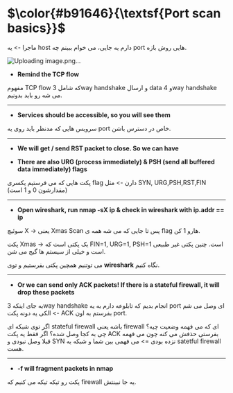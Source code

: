 $\color{#b91646}{\textsf{Port scan basics}}$
=============================================

ماجرا -> یه host دارم یه جایی، می خوام ببینم چه port هایی روش بازه.


![Uploading image.png…]()

- **Remind the TCP flow**

مفهوم TCP flow که شامل 3way handshake و ارسال data و 4way handshake می شه رو باید بدونیم.
______________

- **Services should be accessible, so you will see them**

سرویس هایی که مدنظر باید روی یه port خاص در دسترس باشن.
___________________
- **We will get / send RST packet to close. So we can have**

- **There are also URG (process immediately) & PSH (send all buffered data immediately) flags**

 پکت هایی که می فرستیم یکسری flag دارن -> مثل SYN, URG,PSH,RST,FIN (مقدارشون 0 و 1 است)
_____________________
- **Open wireshark, run nmap -sX ip & check in wireshark with ip.addr == ip**

سوئیچ X -> یعنی Xmas Scan پس تا جایی که می شه همه ی flag هارو 1 کن.

پکت Xmas -> یک پکتی است که FIN=1, URG=1, PSH=1 است. چنین پکتی غیر طبیعی است و خیلی از سیستم ها گیج می شن.

می توتنیم همچین پکتی بفرستیم و توی **wireshark** نگاه کنیم.
_____________________________
- **Or we can send only ACK packets! If there is a stateful firewall, it will drop these packets**

به جای اینکه 3way handshake انجام بدیم که تابلوعه دارم به یه port ای وصل می شم -> الکی یه دونه پکت ACK بفرستم به اون port.

اگر توی شبکه ای stateful firewall باشه یعنی firewall ای که می فهمه وضعیت چیه؟ چی به کجا وصل شده؟ اگر فقط یه پکت ACK بفرستی حذفش می کنه چون می فهمه قبلا وصل نبودی و SYN نزده بودی => می فهمی بین شما و شبکه یه satetful firewall هست.
___________________
- **-f will fragment packets in nmap**

پکت رو تیکه تیکه می کنیم که firewall یه جا نبینتش.
